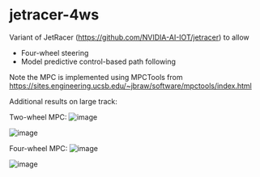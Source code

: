 # jetracer-4ws

Variant of JetRacer (https://github.com/NVIDIA-AI-IOT/jetracer) to allow
- Four-wheel steering
- Model predictive control-based path following

Note the MPC is implemented using MPCTools from https://sites.engineering.ucsb.edu/~jbraw/software/mpctools/index.html

Additional results on large track: 

Two-wheel MPC:
![image](https://user-images.githubusercontent.com/22671945/224825231-783f14d4-c7fb-4925-8e12-97afda31b2be.png)

![image](https://user-images.githubusercontent.com/22671945/224825522-34ed19f3-04e1-4209-93c2-7d456e4b4a65.png)

Four-wheel MPC:
![image](https://user-images.githubusercontent.com/22671945/224825306-c976750a-672a-4a47-bab4-1d825e0a1770.png)

![image](https://user-images.githubusercontent.com/22671945/224825607-55cdeffc-9b6d-4c97-9198-9b4730a765b4.png)


